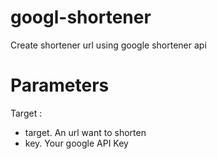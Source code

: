 # googl-shortener
Create shortener url using google shortener api

# Parameters

Target :

- target.  An url want to shorten
- key.  Your google API Key
